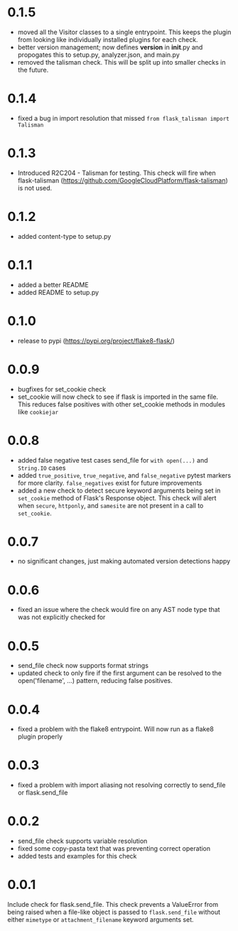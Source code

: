 # 0.1.5

- moved all the Visitor classes to a single entrypoint. This keeps the plugin from looking like individually installed plugins for each check.
- better version management; now defines __version__ in __init__.py and propogates this to setup.py, analyzer.json, and main.py
- removed the talisman check.  This will be split up into smaller checks in the future.

# 0.1.4

- fixed a bug in import resolution that missed `from flask_talisman import Talisman`

# 0.1.3

- Introduced R2C204 - Talisman for testing. This check will fire when flask-talisman (https://github.com/GoogleCloudPlatform/flask-talisman) is not used.

# 0.1.2

- added content-type to setup.py

# 0.1.1

- added a better README
- added README to setup.py

# 0.1.0

- release to pypi (https://pypi.org/project/flake8-flask/)

# 0.0.9

- bugfixes for set_cookie check
- set_cookie will now check to see if flask is imported in the same file. This reduces false positives with other set_cookie methods in modules like `cookiejar`

# 0.0.8

- added false negative test cases send_file for `with open(...)` and `String.IO` cases
- added `true_positive`, `true_negative`, and `false_negative` pytest markers for more clarity. `false_negatives` exist for future improvements
- added a new check to detect secure keyword arguments being set in `set_cookie` method of Flask's Response object. This check will alert when `secure`, `httponly`, and `samesite` are not present in a call to `set_cookie`.

# 0.0.7

- no significant changes, just making automated version detections happy

# 0.0.6

- fixed an issue where the check would fire on any AST node type that was not explicitly checked for

# 0.0.5

- send_file check now supports format strings
- updated check to only fire if the first argument can be resolved to the open('filename', ...) pattern, reducing false positives.

# 0.0.4

- fixed a problem with the flake8 entrypoint. Will now run as a flake8 plugin properly

# 0.0.3

- fixed a problem with import aliasing not resolving correctly to send_file or flask.send_file

# 0.0.2

- send_file check supports variable resolution
- fixed some copy-pasta text that was preventing correct operation
- added tests and examples for this check

# 0.0.1

Include check for flask.send_file. This check prevents a ValueError from being raised when a file-like object is passed to `flask.send_file` without either `mimetype` or `attachment_filename` keyword arguments set.
